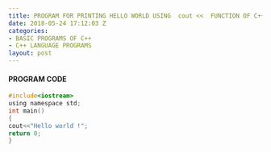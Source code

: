 ```yaml
---
title: PROGRAM FOR PRINTING HELLO WORLD USING  cout <<  FUNCTION OF C++
date: 2018-05-24 17:12:03 Z
categories:
- BASIC PROGRAMS OF C++
- C++ LANGUAGE PROGRAMS
layout: post
---
```


#### PROGRAM CODE


```c
#include<iostream>
using namespace std;
int main()
{
cout<<"Hello world !";
return 0;
}
```

